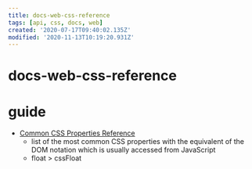 ```yaml
---
title: docs-web-css-reference
tags: [api, css, docs, web]
created: '2020-07-17T09:40:02.135Z'
modified: '2020-11-13T10:19:20.931Z'
---
```


# docs-web-css-reference

# guide

- [Common CSS Properties Reference](https://developer.mozilla.org/en-US/docs/Web/CSS/CSS_Properties_Reference)
  - list of the most common CSS properties with the equivalent of the DOM notation which is usually accessed from JavaScript
  - float > cssFloat
